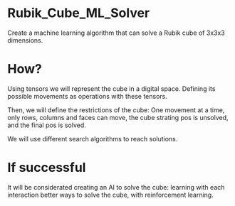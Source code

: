 # Rubik_Cube_ML_Solver
Create a machine learning algorithm that can solve a Rubik cube of 3x3x3 dimensions. 



# How?

Using tensors we will represent the cube in a digital space. Defining its possible movements as operations with these tensors. 

Then, we will define the restrictions of the cube: One movement at a time, only rows, columns and faces can move, the cube strating pos is unsolved, and the final pos is solved. 

We will use different search algorithms to reach solutions. 

# If successful

It will be considerated creating an AI to solve the cube: learning with each interaction better ways to solve the cube, with reinforcement learning. 
